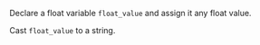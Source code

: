Declare a float variable `float_value` and assign it any float value.

Cast `float_value` to a string.